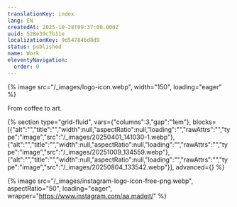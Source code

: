 ```yaml
---
translationKey: index
lang: EN
createdAt: 2025-10-28T09:37:00.000Z
uuid: 528e39c7b11e
localizationKey: 9d547846d8d9
status: published
name: Work
eleventyNavigation:
  order: 0
---
```

{% image src="/_images/logo-icon.webp", width="150", loading="eager" %}

From coffee to art.

{% section type="grid-fluid", vars={"columns":3,"gap":"1em"}, blocks=[{"alt":"","title":"","width":null,"aspectRatio":null,"loading":"","rawAttrs":"","type":"image","src":"/_images/20250401_141030-1.webp"},{"alt":"","title":"","width":null,"aspectRatio":null,"loading":"","rawAttrs":"","type":"image","src":"/_images/20251009_134559.webp"},{"alt":"","title":"","width":null,"aspectRatio":null,"loading":"","rawAttrs":"","type":"image","src":"/_images/20250804_133542.webp"}], advanced={} %}

{% image src="/_images/instagram-logo-icon-free-png.webp", aspectRatio="50", loading="eager", wrapper="https://www.instagram.com/aa.madeit/" %}

